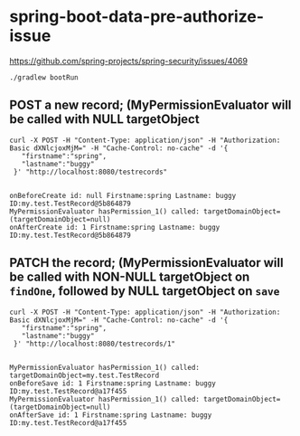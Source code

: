 # spring-boot-data-pre-authorize-issue

https://github.com/spring-projects/spring-security/issues/4069

```
./gradlew bootRun
```


## POST a new record; (MyPermissionEvaluator will be called with NULL targetObject

```
curl -X POST -H "Content-Type: application/json" -H "Authorization: Basic dXNlcjoxMjM=" -H "Cache-Control: no-cache" -d '{
   "firstname":"spring",
   "lastname":"buggy"
 }' "http://localhost:8080/testrecords"
 
```

```
onBeforeCreate id: null Firstname:spring Lastname: buggy ID:my.test.TestRecord@5b864879
MyPermissionEvaluator hasPermission_1() called: targetDomainObject=(targetDomainObject=null)
onAfterCreate id: 1 Firstname:spring Lastname: buggy ID:my.test.TestRecord@5b864879
```


## PATCH the record; (MyPermissionEvaluator will be called with NON-NULL targetObject on `findOne`, followed by NULL targetObject on `save`

```
curl -X POST -H "Content-Type: application/json" -H "Authorization: Basic dXNlcjoxMjM=" -H "Cache-Control: no-cache" -d '{
   "firstname":"spring",
   "lastname":"buggy"
 }' "http://localhost:8080/testrecords/1"
 
```

```
MyPermissionEvaluator hasPermission_1() called: targetDomainObject=my.test.TestRecord
onBeforeSave id: 1 Firstname:spring Lastname: buggy ID:my.test.TestRecord@a17f455
MyPermissionEvaluator hasPermission_1() called: targetDomainObject=(targetDomainObject=null)
onAfterSave id: 1 Firstname:spring Lastname: buggy ID:my.test.TestRecord@a17f455
```
